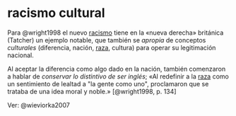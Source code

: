 # racismo cultural

Para @wright1998 el nuevo [racismo](racismo.md) tiene en la «nueva derecha» británica (Tatcher) un ejemplo notable, que también se *apropia* de conceptos *culturales* (diferencia, nación, [raza](raza.md), cultura) para operar su legitimación nacional.

Al aceptar la diferencia como algo dado en la nación, también comenzaron a hablar de *conservar lo distintivo de ser inglés*; «Al redefinir a la [raza](raza.md) como un sentimiento de lealtad a "la gente como uno", proclamaron que se trataba de una idea moral y noble.» [@wright1998, p. 134]

Ver: @wieviorka2007
